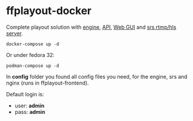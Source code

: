 # ffplayout-docker

Complete playout solution with [engine](https://github.com/ffplayout/ffplayout-engine), [API](https://github.com/ffplayout/ffplayout-api), [Web GUI](https://github.com/ffplayout/ffplayout-frontend) and [srs rtmp/hls server](https://github.com/ossrs/srs).

```
docker-compose up -d
```

Or under fedora 32:

```
podman-compose up -d
```

In **config** folder you found all config files you need, for the engine, srs and nginx (runs in ffplayout-frontend).

Default login is:
- user: **admin**
- pass: **admin**

